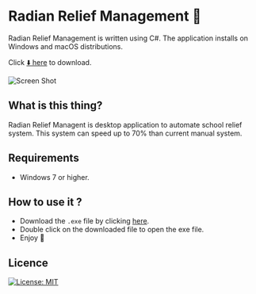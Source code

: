 # Radian Relief Management 📅

Radian Relief Management is written using C#. The application installs on Windows and macOS distributions.

Click [ ⬇️  here](https://github.com/SahasPunchihewa/radian-relief-management/releases) to download.

![Screen Shot](https://i.ibb.co/wyJgfGq/Screenshot-242.png)

## What is this thing?

Radian Relief Managent is desktop application to automate school relief system. This system can speed up to 70% than current manual system. 

## Requirements
- Windows 7 or higher.

## How to use it ?

- Download the `.exe` file by clicking [here](https://github.com/SahasPunchihewa/radian-relief-management/releases).
- Double click on the downloaded file to open the exe file.
- Enjoy 💫

## Licence

[![License: MIT](https://img.shields.io/badge/License-MIT-yellow.svg)](https://opensource.org/licenses/MIT)
